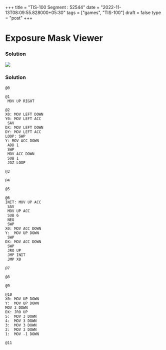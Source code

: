 +++
title = "TIS-100 Segment : 52544"
date = "2022-11-13T08:09:55.828000+05:30"
tags = ["games", "TIS-100"]
draft = false
type = "post"
+++

# Exposure Mask Viewer

### Solution

![](/images/games/tis-100/segment/52544/1.png) 

### Solution

```
@0

@1
 MOV UP RIGHT

@2
X0: MOV LEFT DOWN
Y0: MOV LEFT ACC
 SAV
DX: MOV LEFT DOWN
DY: MOV LEFT ACC
LOOP: SWP
Y: MOV ACC DOWN
 ADD 1
 SWP
 MOV ACC DOWN
 SUB 1
 JGZ LOOP
 
@3

@4

@5

@6
INIT: MOV UP ACC
 SAV
 MOV UP ACC
 SUB 6
 NEG
 SWP
X0: MOV ACC DOWN
Y:  MOV UP DOWN
 SWP
DX: MOV ACC DOWN
 SWP
 JRO UP
 JMP INIT
 JMP X0
 
@7

@8

@9

@10
X0: MOV UP DOWN
Y:  MOV UP DOWN
MOV 3 DOWN
DX: JRO UP
5:  MOV 3 DOWN
4:  MOV 3 DOWN
3:  MOV 3 DOWN
2:  MOV 3 DOWN
1:  MOV -1 DOWN

@11

```